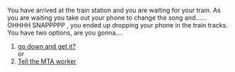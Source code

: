 You have arrived at the train station and you are waiting for your train. As you are waiting you take out your phone to change the song and......  
OHHHH SNAPPPPP , you ended up dropping your phone in the train tracks. You have two options, are you gonna.... 
1. [go down and get it?](Electrocution.md)  
or   
2. [Tell the MTA worker](MTA.md)